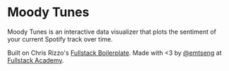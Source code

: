 # Moody Tunes

Moody Tunes is an interactive data visualizer that plots the sentiment of your current Spotify track over time.

Built on Chris Rizzo's [Fullstack Boilerplate](https://github.com/Crizzooo/react-redux-express-boilerplate.git). Made with <3 by [@emtseng](https://www.twitter.com/emtseng) at [Fullstack Academy](https://www.fullstackacademy.com).

